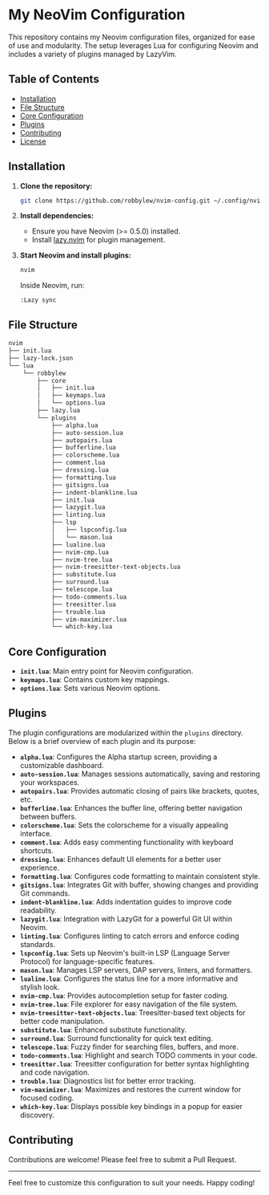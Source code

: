 # My NeoVim Configuration

This repository contains my Neovim configuration files, organized for ease of use and modularity. The setup leverages Lua for configuring Neovim and includes a variety of plugins managed by LazyVim.

## Table of Contents

- [Installation](#installation)
- [File Structure](#file-structure)
- [Core Configuration](#core-configuration)
- [Plugins](#plugins)
- [Contributing](#contributing)
- [License](#license)

## Installation

1. **Clone the repository:**

   ```sh
   git clone https://github.com/robbylew/nvim-config.git ~/.config/nvim
   ```

2. **Install dependencies:**
   - Ensure you have Neovim (>= 0.5.0) installed.
   - Install [lazy.nvim](https://github.com/folke/lazy.nvim) for plugin management.

3. **Start Neovim and install plugins:**

   ```sh
   nvim
   ```

   Inside Neovim, run:

   ```vim
   :Lazy sync
   ```

## File Structure

```sh
nvim
├── init.lua
├── lazy-lock.json
└── lua
    └── robbylew
        ├── core
        │   ├── init.lua
        │   ├── keymaps.lua
        │   └── options.lua
        ├── lazy.lua
        └── plugins
            ├── alpha.lua
            ├── auto-session.lua
            ├── autopairs.lua
            ├── bufferline.lua
            ├── colorscheme.lua
            ├── comment.lua
            ├── dressing.lua
            ├── formatting.lua
            ├── gitsigns.lua
            ├── indent-blankline.lua
            ├── init.lua
            ├── lazygit.lua
            ├── linting.lua
            ├── lsp
            │   ├── lspconfig.lua
            │   └── mason.lua
            ├── lualine.lua
            ├── nvim-cmp.lua
            ├── nvim-tree.lua
            ├── nvim-treesitter-text-objects.lua
            ├── substitute.lua
            ├── surround.lua
            ├── telescope.lua
            ├── todo-comments.lua
            ├── treesitter.lua
            ├── trouble.lua
            ├── vim-maximizer.lua
            └── which-key.lua
```

## Core Configuration

- **`init.lua`**: Main entry point for Neovim configuration.
- **`keymaps.lua`**: Contains custom key mappings.
- **`options.lua`**: Sets various Neovim options.

## Plugins

The plugin configurations are modularized within the `plugins` directory. Below is a brief overview of each plugin and its purpose:

- **`alpha.lua`**: Configures the Alpha startup screen, providing a customizable dashboard.
- **`auto-session.lua`**: Manages sessions automatically, saving and restoring your workspaces.
- **`autopairs.lua`**: Provides automatic closing of pairs like brackets, quotes, etc.
- **`bufferline.lua`**: Enhances the buffer line, offering better navigation between buffers.
- **`colorscheme.lua`**: Sets the colorscheme for a visually appealing interface.
- **`comment.lua`**: Adds easy commenting functionality with keyboard shortcuts.
- **`dressing.lua`**: Enhances default UI elements for a better user experience.
- **`formatting.lua`**: Configures code formatting to maintain consistent style.
- **`gitsigns.lua`**: Integrates Git with buffer, showing changes and providing Git commands.
- **`indent-blankline.lua`**: Adds indentation guides to improve code readability.
- **`lazygit.lua`**: Integration with LazyGit for a powerful Git UI within Neovim.
- **`linting.lua`**: Configures linting to catch errors and enforce coding standards.
- **`lspconfig.lua`**: Sets up Neovim's built-in LSP (Language Server Protocol) for language-specific features.
- **`mason.lua`**: Manages LSP servers, DAP servers, linters, and formatters.
- **`lualine.lua`**: Configures the status line for a more informative and stylish look.
- **`nvim-cmp.lua`**: Provides autocompletion setup for faster coding.
- **`nvim-tree.lua`**: File explorer for easy navigation of the file system.
- **`nvim-treesitter-text-objects.lua`**: Treesitter-based text objects for better code manipulation.
- **`substitute.lua`**: Enhanced substitute functionality.
- **`surround.lua`**: Surround functionality for quick text editing.
- **`telescope.lua`**: Fuzzy finder for searching files, buffers, and more.
- **`todo-comments.lua`**: Highlight and search TODO comments in your code.
- **`treesitter.lua`**: Treesitter configuration for better syntax highlighting and code navigation.
- **`trouble.lua`**: Diagnostics list for better error tracking.
- **`vim-maximizer.lua`**: Maximizes and restores the current window for focused coding.
- **`which-key.lua`**: Displays possible key bindings in a popup for easier discovery.

## Contributing

Contributions are welcome! Please feel free to submit a Pull Request.


---

Feel free to customize this configuration to suit your needs. Happy coding!

